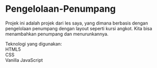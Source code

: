 # Pengelolaan-Penumpang

Projek ini adalah projek dari les saya, yang dimana berbasis dengan pengelolaan penumpang dengan layout seperti kursi angkot. Kita bisa menambahkan penumpang dan menurunkannya.

Teknologi yang digunakan: 
<br>
HTML5
<br>
CSS 
<br>
Vanilla JavaScript
#
